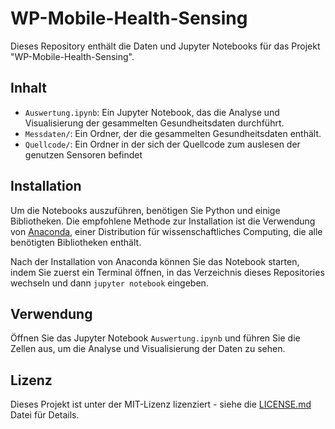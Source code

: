 # WP-Mobile-Health-Sensing

Dieses Repository enthält die Daten und Jupyter Notebooks für das Projekt "WP-Mobile-Health-Sensing".

## Inhalt

- `Auswertung.ipynb`: Ein Jupyter Notebook, das die Analyse und Visualisierung der gesammelten Gesundheitsdaten durchführt.
- `Messdaten/`: Ein Ordner, der die gesammelten Gesundheitsdaten enthält.
- `Quellcode/`: Ein Ordner in der sich der Quellcode zum auslesen der genutzen Sensoren befindet

## Installation

Um die Notebooks auszuführen, benötigen Sie Python und einige Bibliotheken. Die empfohlene Methode zur Installation ist die Verwendung von [Anaconda](https://www.anaconda.com/products/distribution), einer Distribution für wissenschaftliches Computing, die alle benötigten Bibliotheken enthält.

Nach der Installation von Anaconda können Sie das Notebook starten, indem Sie zuerst ein Terminal öffnen, in das Verzeichnis dieses Repositories wechseln und dann `jupyter notebook` eingeben.

## Verwendung

Öffnen Sie das Jupyter Notebook `Auswertung.ipynb` und führen Sie die Zellen aus, um die Analyse und Visualisierung der Daten zu sehen.

## Lizenz

Dieses Projekt ist unter der MIT-Lizenz lizenziert - siehe die [LICENSE.md](LICENSE.md) Datei für Details.
